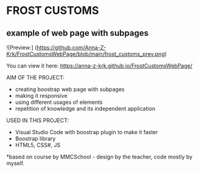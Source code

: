 # FROST CUSTOMS 
## example of web page with subpages

![Preview:] (https://github.com/Anna-Z-Krk/FrostCustomsWebPage/blob/main/frost_customs_prev.png)

You can view it here:
https://anna-z-krk.github.io/FrostCustomsWebPage/


AIM OF THE PROJECT:
- creating boostrap web page with subpages
- making it responsive 
- using different usages of elements
- repetition of knowledge and its independent application


USED IN THIS PROJECT:
- Visual Studio Code with boostrap plugin to make it faster
- Boostrap library
- HTML5, CSS#, JS



*based on course by MMCSchool - design by the teacher, code mostly by myself.
